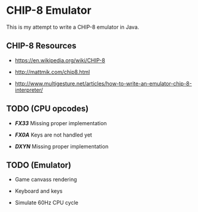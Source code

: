# CHIP-8 Emulator #

This is my attempt to write a CHIP-8 emulator in Java.

## CHIP-8 Resources ##

* https://en.wikipedia.org/wiki/CHIP-8

* http://mattmik.com/chip8.html

* http://www.multigesture.net/articles/how-to-write-an-emulator-chip-8-interpreter/

## TODO (CPU opcodes) ##

* ***FX33*** Missing proper implementation

* ***FX0A*** Keys are not handled yet

* ***DXYN*** Missing proper implementation

## TODO (Emulator) ##

* Game canvass rendering

* Keyboard and keys

* Simulate 60Hz CPU cycle